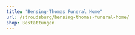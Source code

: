 ```yaml
---
title: "Bensing-Thomas Funeral Home"
url: /stroudsburg/bensing-thomas-funeral-home/
shop: Bestattungen
---
```

